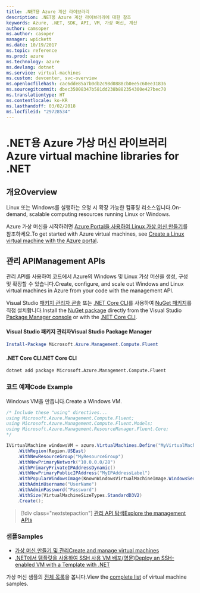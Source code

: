 ```yaml
---
title: .NET용 Azure 계산 라이브러리
description: .NET용 Azure 계산 라이브러리에 대한 참조
keywords: Azure, .NET, SDK, API, VM, 가상 머신, 계산
author: camsoper
ms.author: casoper
manager: wpickett
ms.date: 10/19/2017
ms.topic: reference
ms.prod: azure
ms.technology: azure
ms.devlang: dotnet
ms.service: virtual-machines
ms.custom: devcenter, svc-overview
ms.openlocfilehash: cac6dde85a7b0db2c98d0888cb0ee5c60ee31836
ms.sourcegitcommit: dbec35008347b581dd238b882354300e427bec70
ms.translationtype: HT
ms.contentlocale: ko-KR
ms.lasthandoff: 03/02/2018
ms.locfileid: "29728534"
---
```

# <a name="azure-virtual-machine-libraries-for-net"></a><span data-ttu-id="724d5-104">.NET용 Azure 가상 머신 라이브러리</span><span class="sxs-lookup"><span data-stu-id="724d5-104">Azure virtual machine libraries for .NET</span></span>

## <a name="overview"></a><span data-ttu-id="724d5-105">개요</span><span class="sxs-lookup"><span data-stu-id="724d5-105">Overview</span></span>

<span data-ttu-id="724d5-106">Linux 또는 Windows를 실행하는 요청 시 확장 가능한 컴퓨팅 리소스입니다.</span><span class="sxs-lookup"><span data-stu-id="724d5-106">On-demand, scalable computing resources running Linux or Windows.</span></span>

<span data-ttu-id="724d5-107">Azure 가상 머신을 시작하려면 [Azure Portal을 사용하여 Linux 가상 머신 만들기](https://review.docs.microsoft.com/azure/virtual-machines/linux/quick-create-portal)를 참조하세요.</span><span class="sxs-lookup"><span data-stu-id="724d5-107">To get started with Azure virtual machines, see [Create a Linux virtual machine with the Azure portal](https://review.docs.microsoft.com/azure/virtual-machines/linux/quick-create-portal).</span></span>

## <a name="management-apis"></a><span data-ttu-id="724d5-108">관리 API</span><span class="sxs-lookup"><span data-stu-id="724d5-108">Management APIs</span></span>

<span data-ttu-id="724d5-109">관리 API를 사용하여 코드에서 Azure의 Windows 및 Linux 가상 머신을 생성, 구성 및 확장할 수 있습니다.</span><span class="sxs-lookup"><span data-stu-id="724d5-109">Create, configure, and scale out Windows and Linux virtual machines in Azure from your code with the management API.</span></span>

<span data-ttu-id="724d5-110">Visual Studio [패키지 관리자 콘솔][PackageManager] 또는 [.NET Core CLI][DotNetCLI]를 사용하여 [NuGet 패키지](https://www.nuget.org/packages/Microsoft.Azure.Management.Compute.Fluent)를 직접 설치합니다.</span><span class="sxs-lookup"><span data-stu-id="724d5-110">Install the [NuGet package](https://www.nuget.org/packages/Microsoft.Azure.Management.Compute.Fluent) directly from the Visual Studio [Package Manager console][PackageManager] or with the [.NET Core CLI][DotNetCLI].</span></span>

#### <a name="visual-studio-package-manager"></a><span data-ttu-id="724d5-111">Visual Studio 패키지 관리자</span><span class="sxs-lookup"><span data-stu-id="724d5-111">Visual Studio Package Manager</span></span>

```powershell
Install-Package Microsoft.Azure.Management.Compute.Fluent
```

#### <a name="net-core-cli"></a><span data-ttu-id="724d5-112">.NET Core CLI</span><span class="sxs-lookup"><span data-stu-id="724d5-112">.NET Core CLI</span></span>

```bash
dotnet add package Microsoft.Azure.Management.Compute.Fluent
```

### <a name="code-example"></a><span data-ttu-id="724d5-113">코드 예제</span><span class="sxs-lookup"><span data-stu-id="724d5-113">Code Example</span></span>

<span data-ttu-id="724d5-114">Windows VM을 만듭니다.</span><span class="sxs-lookup"><span data-stu-id="724d5-114">Create a Windows VM.</span></span>

```csharp
/* Include these "using" directives...
using Microsoft.Azure.Management.Compute.Fluent;
using Microsoft.Azure.Management.Compute.Fluent.Models;
using Microsoft.Azure.Management.ResourceManager.Fluent.Core;
*/

IVirtualMachine windowsVM = azure.VirtualMachines.Define("MyVirtualMachine")
    .WithRegion(Region.USEast)
    .WithNewResourceGroup("MyResourceGroup")
    .WithNewPrimaryNetwork("10.0.0.0/28")
    .WithPrimaryPrivateIPAddressDynamic()
    .WithNewPrimaryPublicIPAddress("MyIPAddressLabel")
    .WithPopularWindowsImage(KnownWindowsVirtualMachineImage.WindowsServer2012R2Datacenter)
    .WithAdminUsername("UserName")
    .WithAdminPassword("Password")
    .WithSize(VirtualMachineSizeTypes.StandardD3V2)
    .Create();
```

> [!div class="nextstepaction"]
> [<span data-ttu-id="724d5-115">관리 API 탐색</span><span class="sxs-lookup"><span data-stu-id="724d5-115">Explore the management APIs</span></span>](https://docs.microsoft.com/dotnet/api/overview/azure/virtualmachines/management?view=azure-dotnet)

### <a name="samples"></a><span data-ttu-id="724d5-116">샘플</span><span class="sxs-lookup"><span data-stu-id="724d5-116">Samples</span></span>

* [<span data-ttu-id="724d5-117">가상 머신 만들기 및 관리</span><span class="sxs-lookup"><span data-stu-id="724d5-117">Create and manage virtual machines</span></span>](/dotnet/azure/dotnet-sdk-azure-virtual-machine-samples)
* [<span data-ttu-id="724d5-118">.NET에서 템플릿을 사용하여 SSH 사용 VM 배포(영문)</span><span class="sxs-lookup"><span data-stu-id="724d5-118">Deploy an SSH-enabled VM with a Template with .NET</span></span>](https://azure.microsoft.com/resources/samples/resource-manager-dotnet-template-deployment/)

<span data-ttu-id="724d5-119">가상 머신 샘플의 [전체 목록](https://azure.microsoft.com/resources/samples/?platform=dotnet&term=VM)을 봅니다.</span><span class="sxs-lookup"><span data-stu-id="724d5-119">View the [complete list](https://azure.microsoft.com/resources/samples/?platform=dotnet&term=VM) of virtual machine samples.</span></span>

[PackageManager]: https://docs.microsoft.com/nuget/tools/package-manager-console
[DotNetCLI]: https://docs.microsoft.com/dotnet/core/tools/dotnet-add-package

